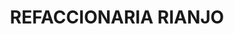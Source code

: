 ---
title: "REFACCIONARIA RIANJO"
url: /nezahualcoyotl/refaccionaria-rianjo/
shop: Haushaltsgeräte
---